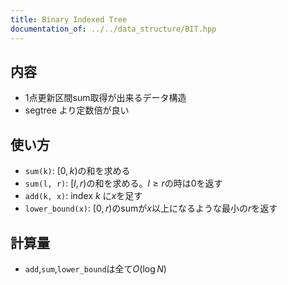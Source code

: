 ```yaml
---
title: Binary Indexed Tree
documentation_of: ../../data_structure/BIT.hpp
---
```


## 内容
- 1点更新区間sum取得が出来るデータ構造
- segtree より定数倍が良い
## 使い方
- `sum(k)`: $[0, k)$の和を求める
- `sum(l, r)`: $[l, r)$の和を求める。$l \geq r$の時は0を返す
- `add(k, x)`: index $k$ に$x$を足す
- `lower_bound(x)`: $[0, r)$のsumが$x$以上になるような最小の$r$を返す
## 計算量
- `add`,`sum`,`lower_bound`は全て$O(\log{N})$